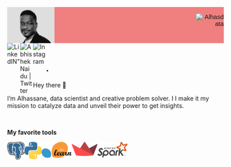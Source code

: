 
 <div style="display: flex;
    justify-content: space-between;
    background-color: lightcoral;
    font-family:Helvetica, Arial, verdana, sans-serif;
    font-size:11pt">
  <div> 
    <img align="left" alt="Abhishek's Instagram" width="25%" src="https://github.com/Alhasdata/Alhasdata/blob/main/img/cov.png" />
  </div>
  <div>
    <p align="right"> <img src="https://github-readme-stats.vercel.app/api?username=Alhasdata&show_icons=true&theme=gotham" alt="Alhasdata" />
  </div>
</div>

<div>
     <a href="https://www.linkedin.com/in/alhassaneahmed/" target="_blank" rel="noopener noreferrer" > 
      <img align="left" alt=LinkedIN" width="30px" src="https://raw.githubusercontent.com/peterthehan/peterthehan/master/assets/linkedin.svg" /></a>
     <a href="https://twitter.com/alhassane86" target="_blank" rel="noopener noreferrer" >
      <img align="left" alt="Abhishek Naidu | Twitter" width="30px" src="https://raw.githubusercontent.com/peterthehan/peterthehan/master/assets/twitter.svg" /></a>     
     <a href="https://www.instagram.com/wpali/" target="_blank" rel="noopener noreferrer" >
      <img align="left" alt="Instagram" width="30px" src="https://raw.githubusercontent.com/hussainweb/hussainweb/main/icons/instagram.png" /></a>
</div>

<br>

. 
-
Hey there 👋

I’m Alhassane, data scientist and creative problem solver. I I make it my mission to catalyze data and unveil their power to get insights.

<br>

**My favorite tools**

<div>
    <img align="left" alt=LinkedIN" width="40px" src="https://github.com/Alhasdata/Alhasdata/blob/main/tools/postgre.png"/></a>
    <img align="left" alt=LinkedIN" width="40px" src="https://github.com/Alhasdata/Alhasdata/blob/main/tools/python.png"/></a>
    <img align="left" alt=LinkedIN" width="70px" src="https://github.com/Alhasdata/Alhasdata/blob/main/tools/sklearn.png"/></a>
    <img align="left" alt=LinkedIN" width="60px" src="https://github.com/Alhasdata/Alhasdata/blob/main/tools/streamlit2.png"/></a>
    <img align="left" alt=LinkedIN" width="70px" src="https://github.com/Alhasdata/Alhasdata/blob/main/tools/spark.png"/></a>
</div>

<br>
